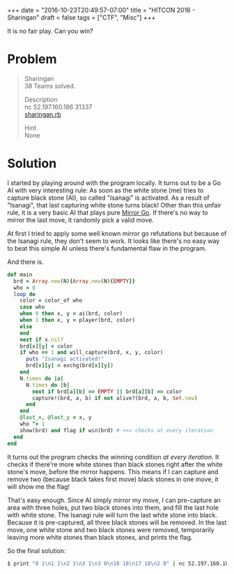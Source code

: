 +++
date = "2016-10-23T20:49:57-07:00"
title = "HITCON 2016 - Sharingan"
draft = false
tags = ["CTF", "Misc"]
+++

It is no fair play.  Can you win?

<!--more-->

# Problem

> Sharingan  
> 38 Teams solved.
>
> Description  
> nc 52.197.160.186 31337  
> [sharingan.rb](https://s3-ap-northeast-1.amazonaws.com/hitcon2016qual/sharingan.rb_20a3d2497ad0292d72b4796754c5585523b3e985)  
>
> Hint  
> None

# Solution

I started by playing around with the program locally.  It turns out to be a Go AI with very interesting rule: As soon
as the white stone (me) tries to capture black stone (AI), so called "Isanagi" is activated.  As a result of "Isanagi",
that last capturing white stone turns black!  Other than this unfair rule, it is a very basic AI that plays pure
[Mirror Go](https://en.wikipedia.org/wiki/Mirror_go).  If there's no way to mirror the last move, it randomly pick a
valid move.

At first I tried to apply some well known mirror go refutations but because of the Isanagi rule, they don't seem to work.
It looks like there's no easy way to beat this simple AI unless there's fundamental flaw in the program.

And there is.

```ruby
def main
  brd = Array.new(N){Array.new(N){EMPTY}}
  who = 0
  loop do
    color = color_of who
    case who
    when 0 then x, y = ai(brd, color)
    when 1 then x, y = player(brd, color)
    else 
    end
    next if x.nil?
    brd[x][y] = color
    if who == 1 and will_capture(brd, x, y, color)
      puts "Isanagi activated!"
      brd[x][y] = exchg(brd[x][y])
    end
    N.times do |a|
      N.times do |b|
        next if brd[a][b] == EMPTY || brd[a][b] == color
        capture!(brd, a, b) if not alive?(brd, a, b, Set.new)
      end
    end
    @last_x, @last_y = x, y
    who ^= 1
    show(brd) and flag if win(brd) # <<< checks at every iteration
  end
end
```

It turns out the program checks the winning condition *at every iteration*.  It checks if there're more white stones
than black stones right after the white stone's move, before the mirror happens.  This means if I can capture and remove
two (because black takes first move) black stones in one move, it will show me the flag!

That's easy enough.  Since AI simply mirror my move, I can pre-capture an area with three holes, put two black stones
into them, and fill the last hole with white stone.  The Isanagi rule will turn the last white stone into black.  Because
it is pre-captured, all three black stones will be removed.  In the last move, one white stone and two black stones were
removed, temporarily leaving more white stones than black stones, and prints the flag.

So the final solution:

```bash
$ print "0 1\n1 1\n2 1\n3 1\n3 0\n18 18\n17 18\n2 0" | nc 52.197.160.186 31337
```

